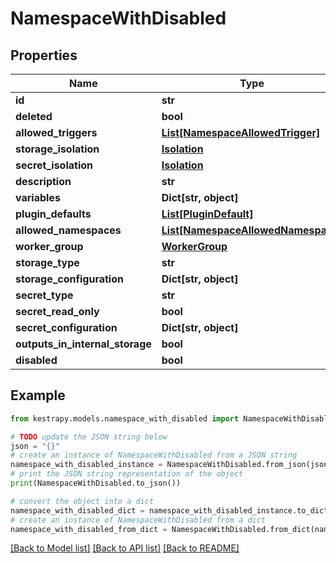 # NamespaceWithDisabled


## Properties

Name | Type | Description | Notes
------------ | ------------- | ------------- | -------------
**id** | **str** |  | 
**deleted** | **bool** |  | 
**allowed_triggers** | [**List[NamespaceAllowedTrigger]**](NamespaceAllowedTrigger.md) |  | [optional] 
**storage_isolation** | [**Isolation**](Isolation.md) |  | [optional] 
**secret_isolation** | [**Isolation**](Isolation.md) |  | [optional] 
**description** | **str** |  | [optional] 
**variables** | **Dict[str, object]** |  | [optional] 
**plugin_defaults** | [**List[PluginDefault]**](PluginDefault.md) |  | [optional] 
**allowed_namespaces** | [**List[NamespaceAllowedNamespace]**](NamespaceAllowedNamespace.md) |  | [optional] 
**worker_group** | [**WorkerGroup**](WorkerGroup.md) |  | [optional] 
**storage_type** | **str** |  | [optional] 
**storage_configuration** | **Dict[str, object]** |  | [optional] 
**secret_type** | **str** |  | [optional] 
**secret_read_only** | **bool** |  | [optional] 
**secret_configuration** | **Dict[str, object]** |  | [optional] 
**outputs_in_internal_storage** | **bool** |  | [optional] 
**disabled** | **bool** |  | [optional] 

## Example

```python
from kestrapy.models.namespace_with_disabled import NamespaceWithDisabled

# TODO update the JSON string below
json = "{}"
# create an instance of NamespaceWithDisabled from a JSON string
namespace_with_disabled_instance = NamespaceWithDisabled.from_json(json)
# print the JSON string representation of the object
print(NamespaceWithDisabled.to_json())

# convert the object into a dict
namespace_with_disabled_dict = namespace_with_disabled_instance.to_dict()
# create an instance of NamespaceWithDisabled from a dict
namespace_with_disabled_from_dict = NamespaceWithDisabled.from_dict(namespace_with_disabled_dict)
```
[[Back to Model list]](../README.md#documentation-for-models) [[Back to API list]](../README.md#documentation-for-api-endpoints) [[Back to README]](../README.md)


